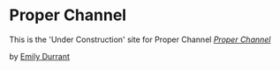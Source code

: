 # Proper Channel

This is the 'Under Construction' site for Proper Channel
[*Proper Channel*](http://properchannelwiki.com)

by [Emily Durrant](http://properchannelwiki.com)